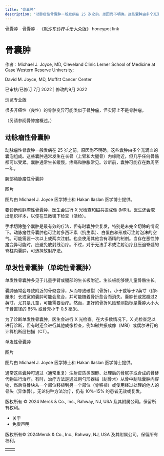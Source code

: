 ```yaml
---
title: "骨囊肿"
description: "动脉瘤性骨囊肿一般发病在 25 岁之前，原因尚不明确。这些囊肿由多个充满血的囊泡组成。这些囊肿通常发生在长骨（上臂和大腿骨）内缘附近，但几乎任何骨骼都可以受累。囊肿通常生长缓慢。疼痛和肿胀常见。诊断前，囊肿可能存在数周至一年。"
---
```


﻿骨囊肿 \- 骨囊肿 \- 《默沙东诊疗手册大众版》 honeypot link

# 骨囊肿

作者：Michael J. Joyce, MD, Cleveland Clinic Lerner School of Medicine at Case Western
Reserve University;

David M. Joyce, MD, Moffitt Cancer Center

已审核/已修订 7月 2022 \| 修改的9月 2022

浏览专业版

很多非癌性（良性）的骨骼变异可能类似于骨肿瘤，但实际上不是骨肿瘤。

（另请参阅骨肿瘤概述。）

## 动脉瘤性骨囊肿

动脉瘤性骨囊肿一般发病在 25 岁之前，原因尚不明确。这些囊肿由多个充满血的囊泡组成。这些囊肿通常发生在长骨（上臂和大腿骨）内缘附近，但几乎任何骨骼都可以受累。囊肿通常生长缓慢。疼痛和肿胀常见。诊断前，囊肿可能存在数周至一年。

腕部动脉瘤性骨囊肿



图片

图片由 Michael J. Joyce 医学博士和 Hakan Ilaslan 医学博士提供。

要诊断动脉瘤性骨囊肿，医生会进行 X 光检查和磁共振成像 (MRI)。医生还会取出组织样本，以便在显微镜下检查（活检）。

手术切除整个囊肿是最有效的疗法，但有时囊肿会复发，特别是未完全切除的情况下。动脉瘤性骨囊肿也可注射多西环素（抗生素）、白蛋白和形成可注射泡沫的空气。可能需要一次以上或两次注射。也会使用其他含有酒精的制剂。当存在恶性肿瘤变异可能时，应避免放射线治疗。不过，对于无法手术或注射治疗且压迫脊髓的脊柱内囊肿，可选择放射疗法。

## 单发性骨囊肿（单纯性骨囊肿）

单发性骨囊肿多见于儿童手臂或腿部的生长板附近。生长板能够使儿童骨骼生长。

囊肿通常会导致附近的骨骼变薄，从而导致破裂（骨折）。小于或等于2英寸（约5厘米）长或宽的囊肿可能会愈合，并可能随着骨折愈合而消失。囊肿长或宽超过2英寸，尤其是儿童，可能需要治疗。然而，更好的骨折风险预测指标是囊肿大小大于骨直径的 85% 或骨壳小于 0.5 毫米。

为了诊断单发性骨囊肿，医生会进行 X 光检查。在大多数情况下，X 光检查足以进行诊断，但有时还会进行其他成像检查，例如磁共振成像（MRI）或偶尔进行的计算机断层扫描（CT）。

单发性骨囊肿



图片

图片由 Michael J. Joyce 医学博士和 Hakan Ilaslan 医学博士提供。

通常这些囊肿可通过（通常重复）注射皮质类固醇、处理后的骨腻子或合成的骨替代物进行治疗。有时，治疗方法是通过用勺形器械（刮骨术）从骨中刮除囊肿内容物，然后将骨块从一个部位移植到另一个部位（骨移植）或使用经过处理的他人的骨头（异体骨）。无论何种方法治疗，仍有 10%-15% 的患者无效或复发。



版权所有 © 2024
Merck & Co., Inc., Rahway, NJ, USA 及其附属公司。保留所有权利。

- 关于
- 免责声明

版权所有© 2024Merck & Co., Inc., Rahway, NJ, USA 及其附属公司。保留所有权利。

|     |     |
| --- | --- |
|  |  |